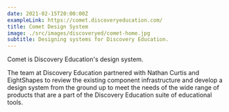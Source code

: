 ```yaml
---
date: 2021-02-15T20:00:00Z
exampleLink: https://comet.discoveryeducation.com/
title: Comet Design System
image: ./src/images/discoveryed/comet-home.jpg
subtitle: Designing systems for Discovery Education.
---
```


Comet is Discovery Education's design system.

The team at Discovery Education partnered with Nathan Curtis and EightShapes to review the existing component infrastructure and develop a design system from the ground up to meet the needs of the wide range of products that are a part of the Discovery Education suite of educational tools.